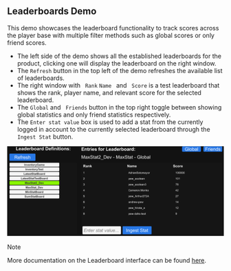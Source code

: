 ## **Leaderboards Demo**
This demo showcases the leaderboard functionality to track scores across the player base with multiple filter methods such as global scores or only friend scores.
- The left side of the demo shows all the established leaderboards for the product, clicking one will display the leaderboard on the right window.
- The ``Refresh`` button in the top left of the demo refreshes the available list of leaderboards.
- The right window with `` Rank`` ``Name `` and `` Score`` is a test leaderboard that shows the rank, player name, and relevant score for the selected leaderboard.
- The ``Global`` and `` Friends`` button in the top right toggle between showing global statistics and only friend statistics respectively.
- The ``Enter stat value`` box is used to add a stat from the currently logged in account to the currently selected leaderboard through the ``Ingest Stat`` button.

![Leaderboards](../images/eos_sdk_leaderboards.png)

> [!NOTE]
> More documentation on the Leaderboard interface can be found [here](https://dev.epicgames.com/docs/game-services/leaderboards).